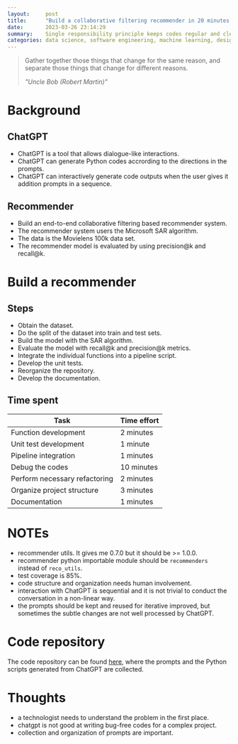 ```yaml
---
layout:     post
title:      "Build a collaborative filtering recommender in 20 minutes with ChatGPT"
date:       2023-03-26 23:14:29
summary:    Single responsibility principle keeps codes regular and clean
categories: data science, software engineering, machine learning, design pattern, principles
---
```


<blockquote>
  <p>Gather together those things that change for the same reason, and separate those things that change for different reasons.</p>
  <footer><cite title="Uncle Bob (Robert Martin)">"Uncle Bob (Robert Martin)"</cite></footer>
</blockquote>

# Background

## ChatGPT

* ChatGPT is a tool that allows dialogue-like interactions. 
* ChatGPT can generate Python codes accrording to the directions in the prompts.
* ChatGPT can interactively generate code outputs when the user gives it
  addition prompts in a sequence.

## Recommender

* Build an end-to-end collaborative filtering based recommender system.
* The recommender system users the Microsoft SAR algorithm.
* The data is the Movielens 100k data set.
* The recommender model is evaluated by using precision@k and recall@k.

# Build a recommender

## Steps

* Obtain the dataset.
* Do the split of the dataset into train and test sets.
* Build the model with the SAR algorithm.
* Evaluate the model with recall@k and precision@k metrics.
* Integrate the individual functions into a pipeline script.
* Develop the unit tests.
* Reorganize the repository.
* Develop the documentation.

## Time spent

| Task                          | Time effort |
| ----------------------------- | ----------- |
| Function development          | 2 minutes   |
| Unit test development         | 1 minute    |
| Pipeline integration          | 1 minutes   |
| Debug the codes               | 10 minutes  |
| Perform necessary refactoring | 2 minutes   |
| Organize project structure    | 3 minutes   |
| Documentation                 | 1 minutes   |

# NOTEs

* recommender utils. It gives me 0.7.0 but it should be >= 1.0.0.
* recommender python importable module should be `recommenders` instead of
  `reco_utils`.
* test coverage is 85%.
* code structure and organization needs human involvement. 
* interaction with ChatGPT is sequential and it is not trivial to conduct the
  conversation in a non-linear way.
* the prompts should be kept and reused for iterative improved, but sometimes
  the subtle changes are not well processed by ChatGPT. 

# Code repository

The code repository can be found
[here](https://github.com/yueguoguo/recommender_with_chatgpt), where the prompts
and the Python scripts generated from ChatGPT are collected.

# Thoughts

* a technologist needs to understand the problem in the first place.
* chatgpt is not good at writing bug-free codes for a complex project. 
* collection and organization of prompts are important.